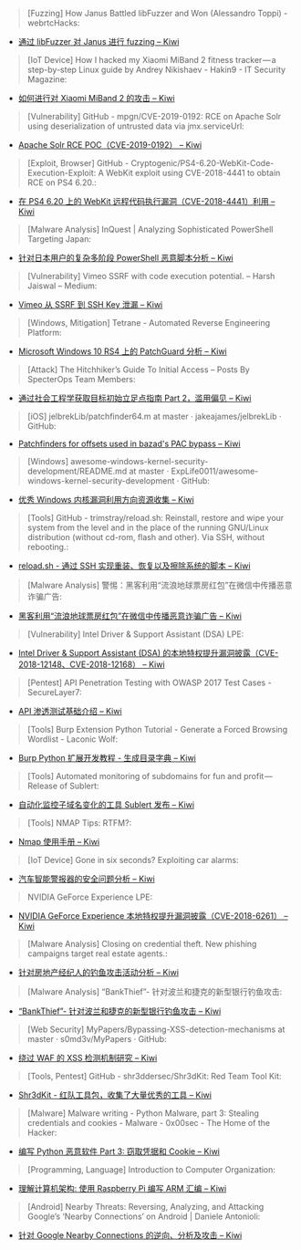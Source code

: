 > [Fuzzing] How Janus Battled libFuzzer and Won (Alessandro Toppi) - webrtcHacks: 
* [通过 libFuzzer 对 Janus 进行 fuzzing  – Kiwi](https://webrtchacks.com/fuzzing-janus/)



> [IoT Device] How I hacked my Xiaomi MiBand 2 fitness tracker — a step-by-step Linux guide by Andrey Nikishaev - Hakin9 - IT Security Magazine: 
* [如何进行对 Xiaomi MiBand 2 的攻击 – Kiwi](https://hakin9.org/how-i-hacked-my-xiaomi-miband-2-fitness-tracker)



> [Vulnerability] GitHub - mpgn/CVE-2019-0192: RCE on Apache Solr using deserialization of untrusted data via jmx.serviceUrl: 
* [Apache Solr RCE POC（CVE-2019-0192） – Kiwi](https://github.com/mpgn/CVE-2019-0192/)



> [Exploit, Browser] GitHub - Cryptogenic/PS4-6.20-WebKit-Code-Execution-Exploit: A WebKit exploit using CVE-2018-4441 to obtain RCE on PS4 6.20.: 
* [在 PS4 6.20 上的 WebKit 远程代码执行漏洞（CVE-2018-4441）利用 – Kiwi](https://github.com/Cryptogenic/PS4-6.20-WebKit-Code-Execution-Exploit)



> [Malware Analysis] InQuest | Analyzing Sophisticated PowerShell Targeting Japan: 
* [针对日本用户的复杂多阶段 PowerShell 恶意脚本分析 – Kiwi](http://blog.inquest.net/blog/2019/03/09/Analyzing-Sophisticated-PowerShell-Targeting-Japan/)



> [Vulnerability] Vimeo SSRF with code execution potential. – Harsh Jaiswal – Medium: 
* [Vimeo 从 SSRF 到 SSH Key 泄漏 – Kiwi](https://medium.com/@rootxharsh_90844/vimeo-ssrf-with-code-execution-potential-68c774ba7c1e)



> [Windows, Mitigation] Tetrane - Automated Reverse Engineering Platform: 
* [Microsoft Windows 10 RS4 上的 PatchGuard 分析 – Kiwi](https://blog.tetrane.com/2019/Analysis-Windows-PatchGuard.html)



> [Attack] The Hitchhiker’s Guide To Initial Access – Posts By SpecterOps Team Members: 
* [通过社会工程学获取目标初始立足点指南 Part 2，滥用偏见 – Kiwi](https://posts.specterops.io/the-hitchhikers-guide-to-initial-access-57b66aa80dd6)



> [iOS] jelbrekLib/patchfinder64.m at master · jakeajames/jelbrekLib · GitHub: 
* [Patchfinders for offsets used in bazad's PAC bypass – Kiwi](https://github.com/jakeajames/jelbrekLib/blob/master/patchfinder64.m)

> [Windows] awesome-windows-kernel-security-development/README.md at master · ExpLife0011/awesome-windows-kernel-security-development · GitHub: 
* [优秀 Windows 内核漏洞利用方向资源收集 – Kiwi](https://github.com/ExpLife0011/awesome-windows-kernel-security-development/blob/master/README.md)



> [Tools] GitHub - trimstray/reload.sh: Reinstall, restore and wipe your system from the level and in the place of the running GNU/Linux distribution (without cd-rom, flash and other). Via SSH, without rebooting.: 
* [reload.sh - 通过 SSH 实现重装、恢复以及擦除系统的脚本 – Kiwi](https://github.com/trimstray/reload.sh)



> [Malware Analysis] 警惕：黑客利用“流浪地球票房红包”在微信中传播恶意诈骗广告: 
* [黑客利用“流浪地球票房红包”在微信中传播恶意诈骗广告 – Kiwi](https://paper.seebug.org/840/)



> [Vulnerability] Intel Driver & Support Assistant (DSA) LPE: 
* [Intel Driver & Support Assistant (DSA) 的本地特权提升漏洞披露（CVE-2018-12148、CVE-2018-12168） – Kiwi](https://labs.mwrinfosecurity.com/advisories/intel-driver-and-support-assistant-dsa-lpe/)



> [Pentest] API Penetration Testing with OWASP 2017 Test Cases - SecureLayer7: 
* [API 渗透测试基础介绍 – Kiwi](http://blog.securelayer7.net/api-penetration-testing-with-owasp-2017-test-cases/)



> [Tools] Burp Extension Python Tutorial - Generate a Forced Browsing Wordlist - Laconic Wolf: 
* [Burp Python 扩展开发教程 - 生成目录字典 – Kiwi](https://laconicwolf.com/2019/03/09/burp-extension-python-tutorial-generate-a-forced-browsing-wordlist/)



> [Tools] Automated monitoring of subdomains for fun and profit — Release of Sublert:
* [自动化监控子域名变化的工具 Sublert 发布 – Kiwi](https://medium.com/@yassineaboukir/automated-monitoring-of-subdomains-for-fun-and-profit-release-of-sublert-634cfc5d7708)


> [Tools] NMAP Tips: RTFM?: 
* [Nmap 使用手册 – Kiwi](https://blog.zsec.uk/nmap-rtfm/)



> [IoT Device] Gone in six seconds? Exploiting car alarms: 
* [汽车智能警报器的安全问题分析 – Kiwi](https://www.pentestpartners.com/security-blog/gone-in-six-seconds-exploiting-car-alarms/)



> NVIDIA GeForce Experience LPE: 
* [NVIDIA GeForce Experience 本地特权提升漏洞披露（CVE-2018-6261） – Kiwi](https://labs.mwrinfosecurity.com/advisories/nvidia-geforce-experience-lpe/)


> [Malware Analysis] Closing on credential theft. New phishing campaigns target real estate agents.: 
* [针对房地产经纪人的钓鱼攻击活动分析 – Kiwi](https://medium.com/@mark_px/closing-on-credential-theft-new-phishing-campaigns-target-real-estate-agents-fab8c53cad59)



> [Malware Analysis] “BankThief”- 针对波兰和捷克的新型银行钓鱼攻击: 
* [“BankThief”- 针对波兰和捷克的新型银行钓鱼攻击 – Kiwi](https://paper.seebug.org/839/)



> [Web Security] MyPapers/Bypassing-XSS-detection-mechanisms at master · s0md3v/MyPapers · GitHub: 
* [绕过 WAF 的 XSS 检测机制研究 – Kiwi](https://github.com/s0md3v/MyPapers/tree/master/Bypassing-XSS-detection-mechanisms)



> [Tools, Pentest] GitHub - shr3ddersec/Shr3dKit: Red Team Tool Kit: 
* [Shr3dKit - 红队工具包，收集了大量优秀的工具 – Kiwi](https://github.com/shr3ddersec/Shr3dKit)


> [Malware] Malware writing - Python Malware, part 3: Stealing credentials and cookies - Malware - 0x00sec - The Home of the Hacker: 
* [编写 Python 恶意软件 Part 3: 窃取凭据和 Cookie – Kiwi](https://0x00sec.org/t/malware-writing-python-malware-part-3-stealing-credentials-and-cookies/12099)



> [Programming, Language] Introduction to Computer Organization: 
* [理解计算机架构: 使用 Raspberry Pi 编写 ARM 汇编  – Kiwi](http://bob.cs.sonoma.edu/IntroCompOrg-RPi/intro-co-rpi.html)



> [Android] Nearby Threats: Reversing, Analyzing, and Attacking Google’s ‘Nearby Connections’ on Android | Daniele Antonioli: 
* [针对 Google Nearby Connections 的逆向、分析及攻击 – Kiwi](https://francozappa.github.io/publication/rearby/)



